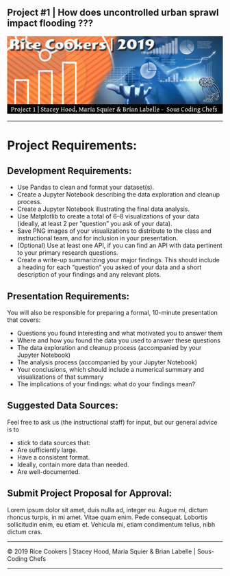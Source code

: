 ## Project #1  | How does uncontrolled urban sprawl impact flooding ???
![hard_solution](Images/rice-cookers-project1.jpg)

- - -

# Project Requirements:
## Development Requirements:

* Use Pandas to clean and format your dataset(s).
* Create a Jupyter Notebook describing the data exploration and cleanup process.
* Create a Jupyter Notebook illustrating the final data analysis.
* Use Matplotlib to create a total of 6–8 visualizations of your data (ideally, at least 2 per ”question” you ask of your data).
* Save PNG images of your visualizations to distribute to the class and instructional team, and for inclusion in your presentation.
* (Optional) Use at least one API, if you can find an API with data pertinent to your primary research questions.
* Create a write-up summarizing your major findings. This should include a heading for each “question” you asked of your data and a short description of your findings and any relevant plots.


## Presentation Requirements:
You will also be responsible for preparing a formal, 10-minute presentation that covers:

* Questions you found interesting and what motivated you to answer them
* Where and how you found the data you used to answer these questions
* The data exploration and cleanup process (accompanied by your Jupyter Notebook)
* The analysis process (accompanied by your Jupyter Notebook)
* Your conclusions, which should include a numerical summary and visualizations of that summary
* The implications of your findings: what do your findings mean?

## Suggested Data Sources:

Feel free to ask us (the instructional staff) for input, but our general advice is to
* stick to data sources that:
* Are sufficiently large.
* Have a consistent format.
* Ideally, contain more data than needed.
* Are well-documented.

## Submit Project Proposal for Approval:
Lorem ipsum dolor sit amet, duis nulla ad, integer eu. Augue mi, dictum rhoncus turpis, in mi amet. Vitae quam enim. Pede consequat. Lobortis sollicitudin enim, eu etiam et. Vehicula mi, etiam condimentum tellus, nibh dictum cras.

- - -

© 2019 Rice Cookers | Stacey Hood, Maria Squier & Brian Labelle | Sous-Coding Chefs

- - -

